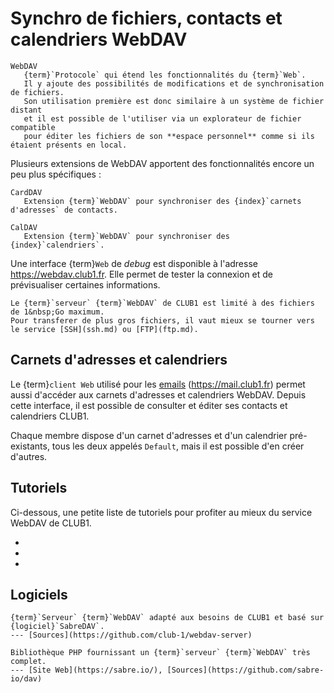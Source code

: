 Synchro de fichiers, contacts et calendriers WebDAV
===================================================

```{glossary}
WebDAV
   {term}`Protocole` qui étend les fonctionnalités du {term}`Web`.
   Il y ajoute des possibilités de modifications et de synchronisation de fichiers.
   Son utilisation première est donc similaire à un système de fichier distant
   et il est possible de l'utiliser via un explorateur de fichier compatible
   pour éditer les fichiers de son **espace personnel** comme si ils étaient présents en local.
```

Plusieurs extensions de WebDAV apportent des fonctionnalités encore un peu plus
spécifiques :

```{glossary}
CardDAV
   Extension {term}`WebDAV` pour synchroniser des {index}`carnets d'adresses` de contacts.

CalDAV
   Extension {term}`WebDAV` pour synchroniser des {index}`calendriers`.
```

Une interface {term}`Web` de _debug_ est disponible à l'adresse <https://webdav.club1.fr>.
Elle permet de tester la connexion et de prévisualiser certaines informations.

```{attention}
Le {term}`serveur` {term}`WebDAV` de CLUB1 est limité à des fichiers de 1&nbsp;Go maximum.
Pour transferer de plus gros fichiers, il vaut mieux se tourner vers le service [SSH](ssh.md) ou [FTP](ftp.md).
```

Carnets d'adresses et calendriers
----------------------------------

Le {term}`client Web` utilisé pour les [emails](email.md) (<https://mail.club1.fr>)
permet aussi d'accéder aux carnets d'adresses et calendriers WebDAV.
Depuis cette interface, il est possible de consulter et éditer ses contacts et calendriers CLUB1.

Chaque membre dispose d'un carnet d'adresses et d'un calendrier pré-existants,
tous les deux appelés `Default`, mais il est possible d'en créer d'autres.


Tutoriels
---------

Ci-dessous, une petite liste de tutoriels pour profiter au mieux du service WebDAV de CLUB1.

- [](/tutos/webdav-android.md)
- [](/tutos/caldav-mac.md)
- [](/tutos/webdav-mac.md)

Logiciels
---------

```{logiciel} webdav-server
{term}`Serveur` {term}`WebDAV` adapté aux besoins de CLUB1 et basé sur {logiciel}`SabreDAV`.
--- [Sources](https://github.com/club-1/webdav-server)
```

```{logiciel} SabreDAV
Bibliothèque PHP fournissant un {term}`serveur` {term}`WebDAV` très complet.
--- [Site Web](https://sabre.io/), [Sources](https://github.com/sabre-io/dav)
```
